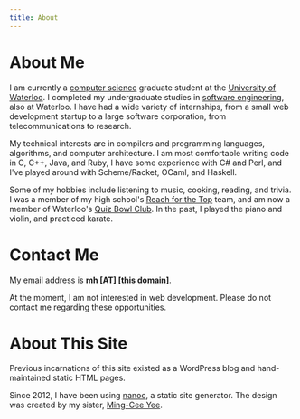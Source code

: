 ```yaml
---
title: About
---
```


About Me
========

I am currently a <a href="http://cs.uwaterloo.ca/">computer science</a> graduate
student at the <a href="http://www.uwaterloo.ca">University of Waterloo</a>.
I completed my undergraduate studies in
<a href="http://uwaterloo.ca/software-engineering/">software engineering</a>,
also at Waterloo. I have had a wide variety of internships, from a small web
development startup to a large software corporation, from telecommunications to
research.

My technical interests are in compilers and programming languages, algorithms,
and computer architecture. I am most comfortable writing code in C, C++, Java,
and Ruby, I have some experience with C# and Perl, and I've played around with
Scheme/Racket, OCaml, and Haskell.

Some of my hobbies include listening to music, cooking, reading, and trivia.
I was a member of my high school's <a href="http://www.reachforthetop.com">Reach
for the Top</a> team, and am now a member of Waterloo's
<a href="http://quizbowl.uwaterloo.ca">Quiz Bowl Club</a>. In the past, I played
the piano and violin, and practiced karate.


Contact Me
==========

My email address is **mh [AT] [this domain]**.

At the moment, I am not interested in web development. Please do not contact me
regarding these opportunities.


About This Site
===============

Previous incarnations of this site existed as a WordPress blog and
hand-maintained static HTML pages.

Since 2012, I have been using <a href="http://nanoc.ws">nanoc</a>,
a static site generator. The design was created by my sister, <a
href="http://skysketches.com">Ming-Cee Yee</a>.
